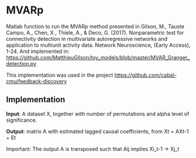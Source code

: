 # MVARp

Matlab function to run the MVARp method presented in
Gilson, M., Tauste Campo, A., Chen, X., Thiele, A., & Deco, G. (2017).
Nonparametric test for connectivity detection in multivariate autoregressive networks 
and application to multiunit activity data. Network Neuroscience, (Early Access), 1-24.
And implemented in:
https://github.com/MatthieuGilson/toy_models/blob/master/MVAR_Granger_detection.py

This implementation was used in the project https://github.com/cabal-cmu/feedback-discovery

## Implementation

**Input**: A dataset X, together with number of permutations and alpha level of significance.

**Output**: matrix A with estimated lagged causal coefficients, from Xt = AXt-1 + Et

Important: The output A is transposed such that Aij implies  Xi_t-1 -> Xj_t

